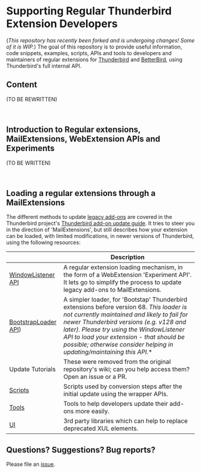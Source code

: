 # Supporting Regular Thunderbird Extension Developers

(*This repository has recently been forked and is undergoing changes! Some of it is WIP.*)
The goal of this repository is to provide useful information, code snippets, examples, scripts, APIs and tools to developers and maintainers of regular extensions for [Thunderbird](https://www.thunderbird.net/en-US/) and [BetterBird](https://betterbird.eu/), using Thunderbird's full internal API.

## Content

(TO BE REWRITTEN)

&nbsp;

## Introduction to Regular extensions, MailExtensions, WebExtension APIs and Experiments

(TO BE WRITTEN)

&nbsp;


## Loading a regular extensions through a MailExtensions

The different methods to update [legacy add-ons](https://developer.thunderbird.net/add-ons/about-add-ons#legacy-extension-types) are covered in the Thunderbird project's [Thunderbird add-on update guide](https://developer.thunderbird.net/add-ons/updating/tb78). It tries to steer you in the direction of 'MailExtensions', but still describes how your extension can be loaded, with limited modifications, in newer versions of Thunderbird, using the following resources:


|      | Description |
| ---- | ---- |
| [WindowListener API](https://github.com/thunderbird/addon-developer-support/wiki) | A regular extension loading mechanism, in the form of a WebExtension 'Experiment API'. It lets go to simplify the process to update legacy add-ons to MailExtensions. |
| [BootstrapLoader API](wrapper-apis/BootstrapLoader)) | A simpler loader, for 'Bootstap' Thunderbird extensions before version 68. *This loader is not currently maintained and likely to fail for newer Thunderbird versions (e.g. v128 and later). Please try using the WindowListener API to load your extension - that should be possible; otherwise consider helping in updating/maintaining this API.** |
| Update Tutorials | These were removed from the original repository's wiki; can you help access them? Open an issue or a PR. |
| [Scripts](scripts/)        | Scripts used by conversion steps after the initial update using the wrapper APIs. |
| [Tools](tools/)          | Tools to help developers update their add-ons more easily. |
| [UI](ui/)          | 3rd party libraries which can help to replace deprecated XUL elements. |

## Questions? Suggestions? Bug reports?

Please file an [issue](https://github.com/eyalroz/tb-extension-devel-support/issues).
